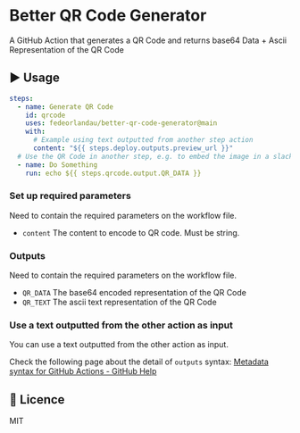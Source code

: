 # Better QR Code Generator
A GitHub Action that generates a QR Code and returns base64 Data + Ascii Representation of the QR Code

## :arrow_forward: Usage
```yml
steps:
  - name: Generate QR Code
    id: qrcode
    uses: fedeorlandau/better-qr-code-generator@main
    with:
      # Example using text outputted from another step action
      content: "${{ steps.deploy.outputs.preview_url }}"
  # Use the QR Code in another step, e.g. to embed the image in a slack message
  - name: Do Something
    run: echo ${{ steps.qrcode.output.QR_DATA }}
```

### Set up required parameters
Need to contain the required parameters on the workflow file.

- `content` The content to encode to QR code. Must be string.

### Outputs
Need to contain the required parameters on the workflow file.

- `QR_DATA` The base64 encoded representation of the QR Code
- `QR_TEXT` The ascii text representation of the QR Code


### Use a text outputted from the other action as input
You can use a text outputted from the other action as input.

Check the following page about the detail of `outputs` syntax: [Metadata syntax for GitHub Actions - GitHub Help](https://help.github.com/en/actions/building-actions/metadata-syntax-for-github-actions#outputs)

## :memo: Licence
MIT
